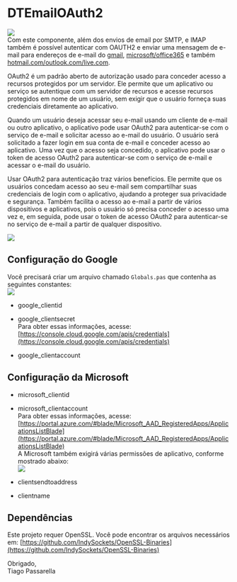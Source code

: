 
# DTEmailOAuth2  
![](Images/SMTPServiceLogos.png)  
Com este componente, além dos envios de email por SMTP, e IMAP também é possível autenticar com OAUTH2 e enviar uma mensagem de e-mail para endereços de e-mail do [gmail](https://www.gmail.com), [microsoft/office365](https://outlook.office.com/mail/) e também [hotmail.com/outlook.com/live.com](https://www.outlook.com). 

OAuth2 é um padrão aberto de autorização usado para conceder acesso a recursos protegidos por um servidor. Ele permite que um aplicativo ou serviço se autentique com um servidor de recursos e acesse recursos protegidos em nome de um usuário, sem exigir que o usuário forneça suas credenciais diretamente ao aplicativo.

Quando um usuário deseja acessar seu e-mail usando um cliente de e-mail ou outro aplicativo, o aplicativo pode usar OAuth2 para autenticar-se com o serviço de e-mail e solicitar acesso ao e-mail do usuário. O usuário será solicitado a fazer login em sua conta de e-mail e conceder acesso ao aplicativo. Uma vez que o acesso seja concedido, o aplicativo pode usar o token de acesso OAuth2 para autenticar-se com o serviço de e-mail e acessar o e-mail do usuário.

Usar OAuth2 para autenticação traz vários benefícios. Ele permite que os usuários concedam acesso ao seu e-mail sem compartilhar suas credenciais de login com o aplicativo, ajudando a proteger sua privacidade e segurança. Também facilita o acesso ao e-mail a partir de vários dispositivos e aplicativos, pois o usuário só precisa conceder o acesso uma vez e, em seguida, pode usar o token de acesso OAuth2 para autenticar-se no serviço de e-mail a partir de qualquer dispositivo.

![](Images/SampleIMAPSession.png)  
## Configuração do Google

Você precisará criar um arquivo chamado `Globals.pas` que contenha as seguintes constantes:  
![](Images/GooglePermissions.png)  
  * google_clientid  
  * google_clientsecret  
Para obter essas informações, acesse: [https://console.cloud.google.com/apis/credentials](https://console.cloud.google.com/apis/credentials)

  * google_clientaccount  

## Configuração da Microsoft

  * microsoft_clientid  
  * microsoft_clientaccount  
Para obter essas informações, acesse: [https://portal.azure.com/#blade/Microsoft_AAD_RegisteredApps/ApplicationsListBlade](https://portal.azure.com/#blade/Microsoft_AAD_RegisteredApps/ApplicationsListBlade)  
A Microsoft também exigirá várias permissões de aplicativo, conforme mostrado abaixo:  
![](Images/MSPermissions.png)  

  * clientsendtoaddress  
  * clientname  

## Dependências
Este projeto requer OpenSSL. Você pode encontrar os arquivos necessários em: [https://github.com/IndySockets/OpenSSL-Binaries](https://github.com/IndySockets/OpenSSL-Binaries)

Obrigado,  
Tiago Passarella
